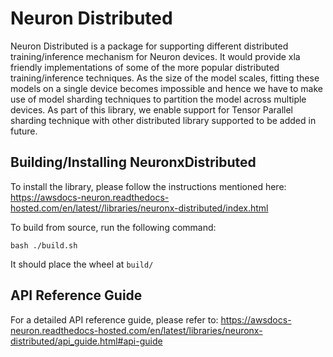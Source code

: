# Neuron Distributed

Neuron Distributed is a package for supporting different distributed training/inference mechanism for Neuron devices. It would provide xla friendly implementations of some of the more popular distributed training/inference techniques. As the size of the model scales, fitting these models on a single device becomes impossible and hence we have to make use of model sharding techniques to partition the model across multiple devices. As part of this library, we enable support for Tensor Parallel sharding technique with other distributed library supported to be added in future.

## Building/Installing NeuronxDistributed

To install the library, please follow the instructions mentioned here: https://awsdocs-neuron.readthedocs-hosted.com/en/latest//libraries/neuronx-distributed/index.html

To build from source, run the following command:

```
bash ./build.sh
```

It should place the wheel at `build/`

## API Reference Guide

For a detailed API reference guide, please refer to: https://awsdocs-neuron.readthedocs-hosted.com/en/latest/libraries/neuronx-distributed/api_guide.html#api-guide


